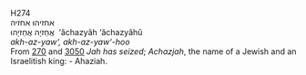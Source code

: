 <body>
  <p>H274<br>  אחזיהוּ    אחזיה  <br> אֲחַזיָה  אֲחַזיָהוּ  ‎  ‘ăchazyâh  ‘ăchazyâhû  <br><i>akh-az-yaw‘,</i> <i>akh-az-yaw‘-hoo </i><br>From <a href="h0270.htm">270</a> and <a href="h3050.htm">3050</a>  <i>Jah</i> <i>has</i> <i>seized</i>; <i>Achazjah</i>, the name of a Jewish and an Israelitish king: - Ahaziah.<br></p>
 </body>